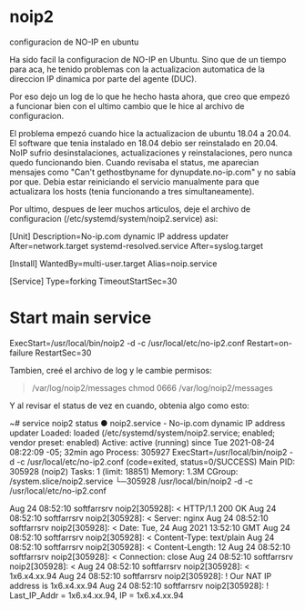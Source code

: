 # noip2
configuracion de NO-IP en ubuntu

Ha sido facil la configuracion de NO-IP en Ubuntu. Sino que de un tiempo para aca, he tenido problemas
con la actualizacion automatica de la direccion IP dinamica por parte del agente (DUC).

Por eso dejo un log de lo que he hecho hasta ahora, que creo que empezó a funcionar bien con el ultimo
cambio que le hice al archivo de configuracion.

El problema empezó cuando hice la actualizacion de ubuntu 18.04 a 20.04. El software que tenia instalado 
en 18.04 debio ser reinstalado en 20.04. NoIP sufrio desinstalaciones, actualizaciones y reinstalaciones, 
pero nunca quedo funcionando bien. Cuando revisaba el status, me aparecian mensajes como 
"Can't gethostbyname for dynupdate.no-ip.com"
y no sabía por que. Debia estar reiniciando el servicio manualmente para que actualizara los hosts (tenia
funcionando a tres simultaneamente).

Por ultimo, despues de leer muchos articulos, deje el archivo de configuracion 
(/etc/systemd/system/noip2.service) asi:

[Unit]
Description=No-ip.com dynamic IP address updater
After=network.target systemd-resolved.service
After=syslog.target

[Install]
WantedBy=multi-user.target
Alias=noip.service

[Service]
Type=forking
TimeoutStartSec=30
# Start main service
ExecStart=/usr/local/bin/noip2 -d -c /usr/local/etc/no-ip2.conf
Restart=on-failure
RestartSec=30

Tambien, creé el archivo de log y le cambie permisos:

> /var/log/noip2/messages
chmod 0666 /var/log/noip2/messages

Y al revisar el status de vez en cuando, obtenia algo como esto:

~# service noip2 status
● noip2.service - No-ip.com dynamic IP address updater
     Loaded: loaded (/etc/systemd/system/noip2.service; enabled; vendor preset: enabled)
     Active: active (running) since Tue 2021-08-24 08:22:09 -05; 32min ago
    Process: 305927 ExecStart=/usr/local/bin/noip2 -d -c /usr/local/etc/no-ip2.conf (code=exited, status=0/SUCCESS)
   Main PID: 305928 (noip2)
      Tasks: 1 (limit: 18851)
     Memory: 1.3M
     CGroup: /system.slice/noip2.service
             └─305928 /usr/local/bin/noip2 -d -c /usr/local/etc/no-ip2.conf

Aug 24 08:52:10 softfarrsrv noip2[305928]: < HTTP/1.1 200 OK
Aug 24 08:52:10 softfarrsrv noip2[305928]: < Server: nginx
Aug 24 08:52:10 softfarrsrv noip2[305928]: < Date: Tue, 24 Aug 2021 13:52:10 GMT
Aug 24 08:52:10 softfarrsrv noip2[305928]: < Content-Type: text/plain
Aug 24 08:52:10 softfarrsrv noip2[305928]: < Content-Length: 12
Aug 24 08:52:10 softfarrsrv noip2[305928]: < Connection: close
Aug 24 08:52:10 softfarrsrv noip2[305928]: <
Aug 24 08:52:10 softfarrsrv noip2[305928]: < 1x6.x4.xx.94
Aug 24 08:52:10 softfarrsrv noip2[305928]: ! Our NAT IP address is 1x6.x4.xx.94
Aug 24 08:52:10 softfarrsrv noip2[305928]: ! Last_IP_Addr = 1x6.x4.xx.94, IP = 1x6.x4.xx.94

